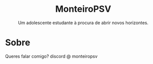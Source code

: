 <h1 align="center">MonteiroPSV</h1>

<p align="center">Um adolescente estudante à procura de abrir novos horizontes.</p>

<h1>Sobre</h1>
<p>Queres falar comigo? discord @ monteiropsv</p>
